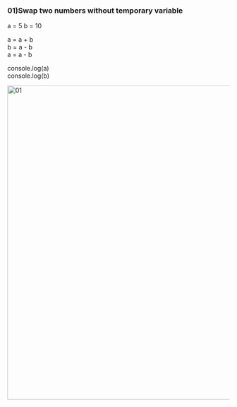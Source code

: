 
### 01)Swap two numbers without temporary variable

a = 5
b = 10

a = a + b   
b = a - b   
a = a - b   

console.log(a)  
console.log(b)  


<img width="1309" height="711" alt="01" src="https://github.com/user-attachments/assets/93de5a91-eabe-450e-8beb-6b10be996737" />

